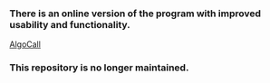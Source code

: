 ### There is an online version of the program with improved usability and functionality. 
[AlgoCall](https://algocall.netlify.app/)

### This repository is no longer maintained.
